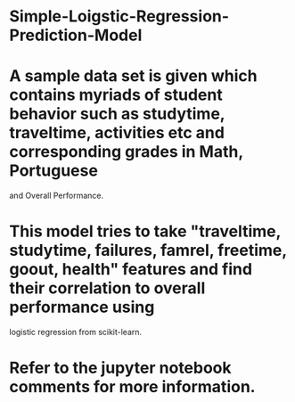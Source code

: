 # Simple-Loigstic-Regression-Prediction-Model

# A sample data set is given which contains myriads of student behavior such as studytime, traveltime, activities etc and corresponding grades in Math, Portuguese
and Overall Performance. 

# This model tries to take "traveltime, studytime, failures, famrel, freetime, goout, health" features and find their correlation to overall performance using 
logistic regression from scikit-learn.

# Refer to the jupyter notebook comments for more information. 
